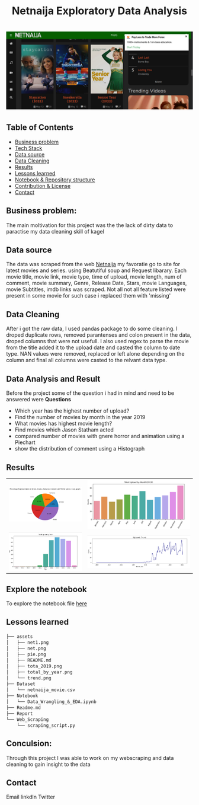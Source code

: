 <h1 align = "center"> Netnaija Exploratory Data Analysis<h1>

![output](./assets/net.png)

## Table of Contents

  - [Business problem](#business-problem)
  - [Tech Stack](#tech-stack)
  - [Data source](#data-source)
  - [Data Cleaning](#data-Cleaning)
  - [Results](#Results)
  - [Lessons learned](#lessons-learned)
  - [Notebook & Repository structure](#notebook-repository-structure)
  - [Contribution & License](#contribution)
  - [Contact](#contact)



## Business problem:
The main moltivation for this project was the the lack of dirty data to paractise my data cleaning skill of kagel
## Data source
    
The data was scraped from the web <a href='www.netnaija.com'>Netnaija</a> my favoratie go to site for latest movies and series. using Beatutiful soup and Request libarary. Each movie title, movie link, movie type, time of upload, movie length, num of comment, movie summary, Genre, Release Date, Stars, movie Languages, movie Subtitles, imdb links was scraped. Not all not all feature listed were present in some movie for such case i replaced them with 'missing'

## Data Cleaning
After i got the raw data, I used pandas package to do some cleaning. I droped duplicate rows, removed parantenses and colon present in the data, droped columns that were not usefull. I also used regex to parse the movie from the title added it to the upload date and casted the column to date type. NAN values were removed, replaced or left alone depending on the column and final all columns were casted to the relvant data type.

## Data Analysis and Result

Before the project some of the question i had in mind and need to be answered were
**Questions**
- Which year has the highest number of upload?
- Find the number of movies by month in the year 2019
- What movies has highest movie length?
- Find movies which Jason Statham acted
- compared number of movies with gnere horror and animation using a Piechart
- show the distribution of comment using a Histograph
  
## Results
|||
|-------------------	        |------------------	|
| ![output](./assets/pie.png)| ![output](./assets/tota_2019.png)|
![output](./assets/total_by_year.png)| ![output](./assets/trend.png) |

## Explore the notebook

To explore the notebook file [here](https://nbviewer.org/github/semasuka/Credit-card-approval-prediction-classification/blob/main/Credit_card_approval_prediction.ipynb)

## Lessons learned
```
├── assets
│   ├── net1.png
│   ├── net.png
│   ├── pie.png
│   ├── README.md
│   ├── tota_2019.png
│   ├── total_by_year.png
│   └── trend.png
├── Dataset
│   └── netnaija_movie.csv
├── Notebook
│   └── Data_Wrangling_&_EDA.ipynb
├── Readme.md
├── Report
└── Web_Scraping
    └── scraping_script.py
```

## Conculsion:

Through this project I was able to work on my webscraping and data cleaning to gain insight to the data

## Contact
Email
linkdIn
Twitter

